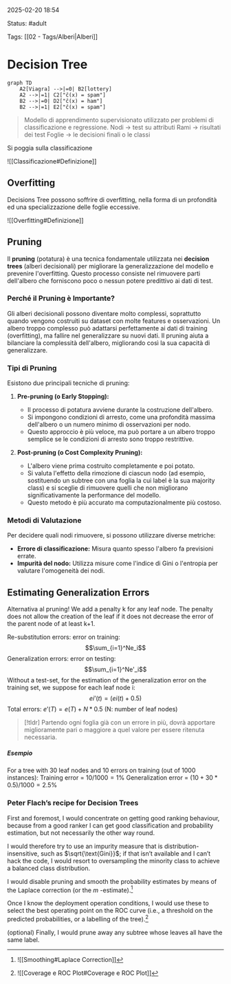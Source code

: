 2025-02-20 18:54

Status: #adult

Tags: [[02 - Tags/Alberi|Alberi]]
# Decision Tree

```mermaid
graph TD
    A2[Viagra] -->|=0| B2[lottery]
    A2 -->|=1| C2["ĉ(x) = spam"]
    B2 -->|=0| D2["ĉ(x) = ham"]
    B2 -->|=1| E2["ĉ(x) = spam"]
```

> Modello di apprendimento supervisionato utilizzato per problemi di classificazione e regressione.
> Nodi → test su attributi
> Rami → risultati dei test
> Foglie → le decisioni finali o le classi

Si poggia sulla classificazione

![[Classificazione#Definizione]]


## Overfitting

Decisions Tree possono soffrire di overfitting, nella forma di un profondità ed una specializzazione delle foglie eccessive.

![[Overfitting#Definizione]]

## Pruning

Il **pruning** (potatura) è una tecnica fondamentale utilizzata nei **decision trees** (alberi decisionali) per migliorare la generalizzazione del modello e prevenire l'overfitting. Questo processo consiste nel rimuovere parti dell'albero che forniscono poco o nessun potere predittivo ai dati di test.

### Perché il Pruning è Importante?

Gli alberi decisionali possono diventare molto complessi, soprattutto quando vengono costruiti su dataset con molte features e osservazioni. Un albero troppo complesso può adattarsi perfettamente ai dati di training (overfitting), ma fallire nel generalizzare su nuovi dati. Il pruning aiuta a bilanciare la complessità dell'albero, migliorando così la sua capacità di generalizzare.

### Tipi di Pruning

Esistono due principali tecniche di pruning:

1. **Pre-pruning (o Early Stopping):**
    
    - Il processo di potatura avviene durante la costruzione dell'albero.
    - Si impongono condizioni di arresto, come una profondità massima dell'albero o un numero minimo di osservazioni per nodo.
    - Questo approccio è più veloce, ma può portare a un albero troppo semplice se le condizioni di arresto sono troppo restrittive.
2. **Post-pruning (o Cost Complexity Pruning):**
    
    - L'albero viene prima costruito completamente e poi potato.
    - Si valuta l'effetto della rimozione di ciascun nodo (ad esempio, sostituendo un subtree con una foglia la cui label è la sua majority class) e si sceglie di rimuovere quelli che non migliorano significativamente la performance del modello.
    - Questo metodo è più accurato ma computazionalmente più costoso.

### Metodi di Valutazione

Per decidere quali nodi rimuovere, si possono utilizzare diverse metriche:

- **Errore di classificazione:** Misura quanto spesso l'albero fa previsioni errate.
- **Impurità del nodo:** Utilizza misure come l'indice di Gini o l'entropia per valutare l'omogeneità dei nodi.

## Estimating Generalization Errors

Alternativa al pruning!
We add a penalty k for any leaf node. 
The penalty does not allow the creation of the leaf if it does not decrease the error of the parent node of at least k+1.

Re-substitution errors: error on training: $$\sum_{i=1}^Ne_i$$ Generalization errors: error on testing: $$\sum_{i=1}^Ne'_i$$ Without a test-set, for the estimation of the generalization error on the training set, we suppose for each leaf node i: $$ei’(t) = (ei(t)+0.5)$$ Total errors: $e’(T) = e(T) + N * 0.5$ (N: number of leaf nodes)

> [!tldr]
> Partendo ogni foglia già con un errore in più, dovrà apportare miglioramente pari o maggiore a quel valore per essere ritenuta necessaria.
##### Esempio
For a tree with 30 leaf nodes and 10 errors on training (out of 1000 instances): Training error = $10/1000 = 1\%$
Generalization error = $(10 + 30*0.5)/1000 = 2.5\%$

### Peter Flach’s recipe for Decision Trees
First and foremost, I would concentrate on getting good ranking behaviour, because from a good ranker I can get good classification and probability estimation, but not necessarily the other way round.

I would therefore try to use an impurity measure that is distribution-insensitive, such as $\sqrt{\text{Gini}}$; if that isn’t available and I can’t hack the code, I would resort to oversampling the minority class to achieve a balanced class distribution.

I would disable pruning and smooth the probability estimates by means of the Laplace correction (or the $m$ -estimate).[^1]

Once I know the deployment operation conditions, I would use these to select the best operating point on the ROC curve (i.e., a threshold on the predicted probabilities, or a labelling of the tree).[^2]

(optional) Finally, I would prune away any subtree whose leaves all have the same label.

[^1]: ![[Smoothing#Laplace Correction]]

[^2]: ![[Coverage e ROC Plot#Coverage e ROC Plot]]
